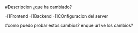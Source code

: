 #Descripcion
¿que ha cambiado?

-[]Frontend
-[]Backend
-[]COnfiguracion del server

#como puedo probar estos cambios?
enque url ve los cambios?
